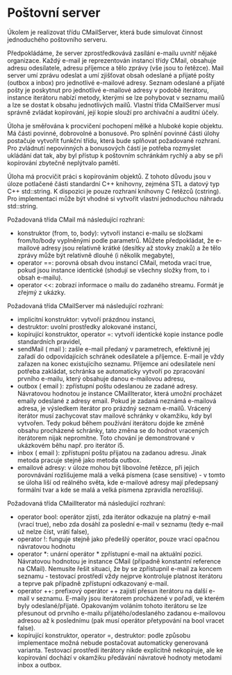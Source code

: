 # Poštovní server


Úkolem je realizovat třídu CMailServer, která bude simulovat činnost jednoduchého poštovního serveru.

Předpokládáme, že server zprostředkovává zasílání e-mailu uvnitř nějaké organizace. Každý e-mail je reprezentován instancí třídy CMail, obsahuje adresu odesílatele, adresu příjemce a tělo zprávy (vše jsou to řetězce). Mail server umí zprávu odeslat a umí zjišťovat obsah odeslané a přijaté pošty (outbox a inbox) pro jednotlivé e-mailové adresy. Seznam odeslané a přijaté pošty je poskytnut pro jednotlivé e-mailové adresy v podobě iterátoru, instance iterátoru nabízí metody, kterými se lze pohybovat v seznamu mailů a lze se dostat k obsahu jednotlivých mailů. Vlastní třída CMailServer musí správně zvládat kopírování, její kopie slouží pro archivační a auditní účely.

Úloha je směřována k procvičení pochopení mělké a hluboké kopie objektu. Má části povinné, dobrovolné a bonusové. Pro splnění povinné části úlohy postačuje vytvořit funkční třídu, která bude splňovat požadované rozhraní. Pro zvládnutí nepovinných a bonusových částí je potřeba rozmyslet ukládání dat tak, aby byl přístup k poštovním schránkám rychlý a aby se při kopírování zbytečně neplýtvalo pamětí.

Úloha má procvičit práci s kopírováním objektů. Z tohoto důvodu jsou v úloze potlačené části standardní C++ knihovny, zejména STL a datový typ C++ std::string. K dispozici je pouze rozhraní knihovny C řetězců (cstring). Pro implementaci může být vhodné si vytvořit vlastní jednoduchou náhradu std::string.

Požadovaná třída CMail má následující rozhraní:

- konstruktor (from, to, body):
vytvoří instanci e-mailu se složkami from/to/body vyplněnými podle parametrů. Můžete předpokládat, že e-mailové adresy jsou relativně krátké (desítky až stovky znaků) a že tělo zprávy může být relativně dlouhé (i několik megabyte),
- operator ==:
porovná obsah dvou instancí CMail, metoda vrací true, pokud jsou instance identické (shodují se všechny složky from, to i obsah e-mailu).
- operator <<:
zobrazí informace o mailu do zadaného streamu. Formát je zřejmý z ukázky.

Požadovaná třída CMailServer má následující rozhraní:
- implicitní konstruktor:
vytvoří prázdnou instanci,
- destruktor:
    uvolní prostředky alokované instancí,
- kopírující konstruktor, operator =:
    vytvoří identické kopie instance podle standardních pravidel,
- sendMail ( mail ):
    zašle e-mail předaný v parametrech, efektivně jej zařadí do odpovídajících schránek odesílatele a příjemce. E-mail je vždy zařazen na konec existujícího seznamu. Příjemce ani odesílatele není potřeba zakládat, schránka se automaticky vytvoří po zpracování prvního e-mailu, který obsahuje danou e-mailovou adresu,
- outbox ( email ):
    zpřístupní poštu odeslanou ze zadané adresy. Návratovou hodnotou je instance CMailIterator, která umožní procházet emaily odeslané z adresy email. Pokud je zadaná neznámá e-mailová adresa, je výsledkem iterátor pro prázdný seznam e-mailů. Vrácený iterátor musí zachycovat stav mailové schránky v okamžiku, kdy byl vytvořen. Tedy pokud během používání iterátoru dojde ke změně obsahu procházené schránky, tato změna se do hodnot vracených iterátorem nijak nepromítne. Toto chování je demonstrované v ukázkovém běhu např. pro iterátor i5.
- inbox ( email ):
    zpřístupní poštu přijatou na zadanou adresu. Jinak metoda pracuje stejně jako metoda outbox.
- emailové adresy:
    v úloze mohou být libovolné řetězce, při jejich porovnávání rozlišujeme malá a velká písmena (case sensitive) - v tomto se úloha liší od reálného světa, kde e-mailové adresy mají předepsaný formální tvar a kde se malá a velká písmena zpravidla nerozlišují.

Požadovaná třída CMailIterator má následující rozhraní:
- operator bool:
    operátor zjistí, zda iterátor odkazuje na platný e-mail (vrací true), nebo zda dosáhl za poslední e-mail v seznamu (tedy e-mail už nelze číst, vrátí false),
- operator !:
    funguje stejně jako předešlý operátor, pouze vrací opačnou návratovou hodnotu
- operator *:
    unární operátor * zpřístupní e-mail na aktuální pozici. Návratovou hodnotou je instance CMail (případně konstantní reference na CMail). Nemusíte řešit situaci, že by se zpřístupnil e-mail za koncem seznamu - testovací prostředí vždy nejprve kontroluje platnost iterátoru a teprve pak případně zpřístupní odkazovaný e-mail.
- operator ++:
    prefixový operátor ++ zajistí přesun iterátoru na další e-mail v seznamu. E-maily jsou iterátorem procházené v pořadí, ve kterém byly odeslané/přijaté. Opakovaným voláním tohoto iterátoru se lze přesunout od prvního e-mailu přijatého/odeslaného zadanou e-mailovou adresou až k poslednímu (pak musí operátor přetypování na bool vracet false).
- kopírující konstruktor, operator =, destruktor:
    podle způsobu implementace možná nebude postačovat automaticky generovaná varianta. Testovací prostředí iterátory nikde explicitně nekopíruje, ale ke kopírování dochází v okamžiku předávání návratové hodnoty metodami inbox a outbox.